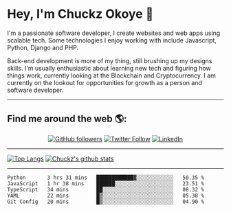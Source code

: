 # Hey, I'm Chuckz Okoye 👑


I'm a passionate software developer, I create websites and web apps using scalable tech. Some technologies I enjoy working with include Javascript, Python, Django and PHP.

Back-end development is more of my thing, still brushing up my designs skills. I'm usually enthusiastic about learning new tech and figuring how things work, currently looking at the Blockchain and Cryptocurrency.
I am currently on the lookout for opportunities for growth as a person and software developer.

-----

## Find me around the web 🌎:
<p align="center">
    <a href="https://github.com/tricelex"><img alt="GitHub followers" src="https://img.shields.io/github/followers/tricelex?style=social"></a>
	<a href="https://twitter.com/chuckzokoye"><img alt="Twitter Follow" src="https://img.shields.io/twitter/follow/chuckzokoye?style=social"></a>
	<a href="https://www.linkedin.com/in/chuckzokoye"><img src="https://img.shields.io/badge/LinkedIn--_.svg?style=social&logo=linkedin" alt="LinkedIn"></a>
</p>

-----
[![Top Langs](https://github-readme-stats.vercel.app/api/top-langs/?username=tricelex)](https://github.com/anuraghazra/github-readme-stats)   [![Chuckz's github stats](https://github-readme-stats.vercel.app/api?username=tricelex&count_private=true&show_icons=true&theme=shades-of-purple)](https://github.com/anuraghazra/github-readme-stats)





-----

<!--START_SECTION:waka-->
```text
Python       3 hrs 31 mins   ████████████▓░░░░░░░░░░░░   50.35 % 
JavaScript   1 hr 38 mins    ██████░░░░░░░░░░░░░░░░░░░   23.51 % 
TypeScript   34 mins         ██░░░░░░░░░░░░░░░░░░░░░░░   08.32 % 
YAML         22 mins         █▒░░░░░░░░░░░░░░░░░░░░░░░   05.38 % 
Git Config   20 mins         █▒░░░░░░░░░░░░░░░░░░░░░░░   04.90 % 
```
<!--END_SECTION:waka-->
